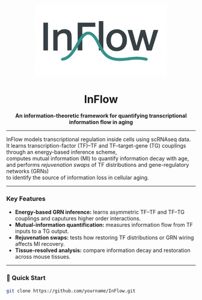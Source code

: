 <p align="center">
  <img src="assets/inFlow_logo.JPG" alt="InFlow Logo" width="350"/>
</p>

<h1 align="center">InFlow</h1>
<p align="center"><b>An information-theoretic framework for quantifying transcriptional information flow in aging</b></p>

---

InFlow models transcriptional regulation inside cells using scRNAseq data.  
It learns transcription-factor (TF)–TF and TF–target-gene (TG) couplings through an energy-based inference scheme,  
computes mutual information (MI) to quantify information decay with age,  
and performs *rejuvenation swaps* of TF distributions and gene-regulatory networks (GRNs)  
to identify the source of information loss in cellular aging.

---

### Key Features
- **Energy-based GRN inference:** learns asymmetric TF–TF and TF–TG couplings and caputures higher order interactions.  
- **Mutual-information quantification:** measures information flow from TF inputs to a TG output.  
- **Rejuvenation swaps:** tests how restoring TF distributions or GRN wiring affects MI recovery.  
- **Tissue-resolved analysis:** compare information decay and restoration across mouse tissues.  

---

### 🚀 Quick Start
```bash
git clone https://github.com/yourname/InFlow.git
